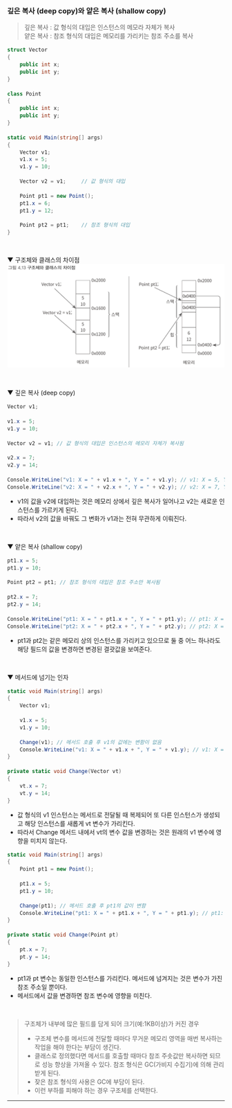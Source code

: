 ### 깊은 복사 (deep copy)와 얕은 복사 (shallow copy)
> 깊은 복사 : 값 형식의 대입은 인스턴스의 메모라 자체가 복사    
> 얕은 복사 : 참조 형식의 대입은 메모리를 가리키는 참조 주소를 복사

```csharp
struct Vector
{
    public int x;
    public int y;
}

class Point
{
    public int x;
    public int y;
}

static void Main(string[] args)
{
    Vector v1;
    v1.x = 5;
    v1.y = 10;

    Vector v2 = v1;     // 값 형식의 대입

    Point pt1 = new Point();
    pt1.x = 6;
    pt1.y = 12;

    Point pt2 = pt1;    // 참조 형식의 대입
}
```
<br>

▼ 구조체와 클래스의 차이점    
<img src="../../Images/4_13.png" width="700"/>

<br>

▼ 깊은 복사 (deep copy)
```csharp
Vector v1;

v1.x = 5;
v1.y = 10;

Vector v2 = v1; // 값 형식의 대입은 인스턴스의 메모리 자체가 복사됨

v2.x = 7;
v2.y = 14;

Console.WriteLine("v1: X = " + v1.x + ", Y = " + v1.y); // v1: X = 5, Y = 10
Console.WriteLine("v2: X = " + v2.x + ", Y = " + v2.y); // v2: X = 7, Y = 14
```
- v1의 값을 v2에 대입하는 것은 메모리 상에서 깊은 복사가 일어나고 v2는 새로운 인스턴스를 가르키게 된다.
- 따라서 v2의 값을 바꿔도 그 변화가 v1과는 전혀 무관하게 이뤄진다.
<br>

▼ 얕은 복사 (shallow copy)
```csharp
pt1.x = 5;
pt1.y = 10;

Point pt2 = pt1; // 참조 형식의 대입은 참조 주소만 복사됨

pt2.x = 7;
pt2.y = 14;

Console.WriteLine("pt1: X = " + pt1.x + ", Y = " + pt1.y); // pt1: X = 7, Y = 14
Console.WriteLine("pt2: X = " + pt2.x + ", Y = " + pt2.y); // pt2: X = 7, Y = 14
```
- pt1과 pt2는 같은 메모리 상의 인스턴스를 가리키고 있으므로 둘 중 어느 하나라도 해당 필드의 값을 변경하면 변경된 결괏값을 보여준다.
<br>

▼ 메서드에 넘기는 인자
```csharp
static void Main(string[] args)
{
    Vector v1;

    v1.x = 5;
    v1.y = 10;

    Change(v1); // 메서드 호출 후 v1의 값에는 변함이 없음
    Console.WriteLine("v1: X = " + v1.x + ", Y = " + v1.y); // v1: X = 5, Y = 10
}

private static void Change(Vector vt)
{
    vt.x = 7;
    vt.y = 14;
}
```
- 값 형식의 v1 인스턴스는 메서드로 전달될 때 복제되어 또 다른 인스턴스가 생성되고 해당 인스턴스를 새롭게 vt 변수가 가리킨다.
- 따라서 Change 메서드 내에서 vt의 변수 값을 변경하는 것은 원래의 v1 변수에 영향을 미치지 않는다.
```csharp
static void Main(string[] args)
{
    Point pt1 = new Point();

    pt1.x = 5;
    pt1.y = 10;

    Change(pt1); // 메서드 호출 후 pt1의 값이 변함
    Console.WriteLine("pt1: X = " + pt1.x + ", Y = " + pt1.y); // pt1: X = 7, Y = 14
}

private static void Change(Point pt)
{
    pt.x = 7;
    pt.y = 14;
}
```
- pt1과 pt 변수는 동일한 인스턴스를 가리킨다. 메서드에 넘겨지는 것은 변수가 가진 참조 주소일 뿐이다.
- 메서드에서 값을 변경하면 참조 변수에 영향을 미친다.
<br>

> 구조체가 내부에 많은 필드를 담게 되어 크기(예:1KB이상)가 커진 경우
> - 구조체 변수를 메서드에 전달할 때마다 무거운 메모리 영역을 매번 복사하는 작업을 해야 한다는 부담이 생긴다.
> - 클래스로 정의했다면 메서드를 호출할 때마다 참조 주솟값만 복사하면 되므로 성능 향상을 가져올 수 있다.
> 참조 형식은 GC(가비지 수집기)에 의해 관리 받게 된다.
> - 잦은 참조 형식의 사용은 GC에 부담이 된다.
> - 이런 부하를 피해야 하는 경우 구조체를 선택한다.

****
<br>
